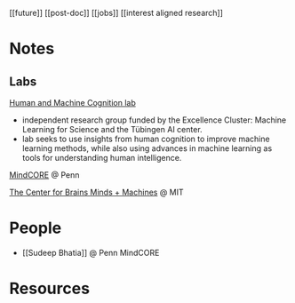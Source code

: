 [[future]]
[[post-doc]]
[[jobs]]
[[interest aligned research]]

# Notes

## Labs
[Human and Machine Cognition lab](https://hmc-lab.com/)
- independent research group funded by the Excellence Cluster: Machine Learning for Science and the Tübingen AI center.
- lab seeks to use insights from human cognition to improve machine learning methods, while also using advances in machine learning as tools for understanding human intelligence.

[MindCORE](https://mindcore.sas.upenn.edu/) @ Penn

[The Center for Brains Minds + Machines](https://cbmm.mit.edu/) @ MIT

# People
- [[Sudeep Bhatia]] @ Penn MindCORE


# Resources